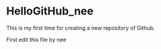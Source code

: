 # HelloGitHub_nee
This is my first time for creating a new repository of Github.

First edit this file by nee
